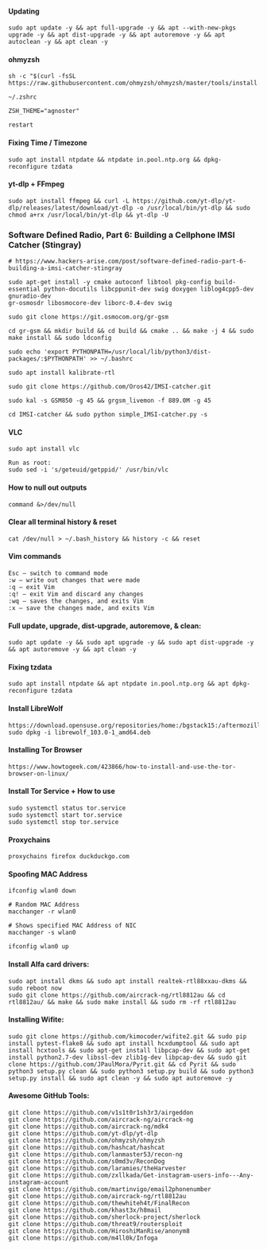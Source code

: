 #### Updating
```
sudo apt update -y && apt full-upgrade -y && apt --with-new-pkgs upgrade -y && apt dist-upgrade -y && apt autoremove -y && apt autoclean -y && apt clean -y
```

#### ohmyzsh
```
sh -c "$(curl -fsSL https://raw.githubusercontent.com/ohmyzsh/ohmyzsh/master/tools/install.sh)"

~/.zshrc

ZSH_THEME="agnoster"

restart
```

#### Fixing Time / Timezone
```
sudo apt install ntpdate && ntpdate in.pool.ntp.org && dpkg-reconfigure tzdata
```

#### yt-dlp + FFmpeg
```
sudo apt install ffmpeg && curl -L https://github.com/yt-dlp/yt-dlp/releases/latest/download/yt-dlp -o /usr/local/bin/yt-dlp && sudo chmod a+rx /usr/local/bin/yt-dlp && yt-dlp -U
```

### Software Defined Radio, Part 6: Building a Cellphone IMSI Catcher (Stingray)
```
# https://www.hackers-arise.com/post/software-defined-radio-part-6-building-a-imsi-catcher-stingray

sudo apt-get install -y cmake autoconf libtool pkg-config build-essential python-docutils libcppunit-dev swig doxygen liblog4cpp5-dev gnuradio-dev 
gr-osmosdr libosmocore-dev liborc-0.4-dev swig

sudo git clone https://git.osmocom.org/gr-gsm 

cd gr-gsm && mkdir build && cd build && cmake .. && make -j 4 && sudo make install && sudo ldconfig

sudo echo 'export PYTHONPATH=/usr/local/lib/python3/dist-packages/:$PYTHONPATH' >> ~/.bashrc

sudo apt install kalibrate-rtl

sudo git clone https://github.com/Oros42/IMSI-catcher.git

sudo kal -s GSM850 -g 45 && grgsm_livemon -f 889.0M -g 45

cd IMSI-catcher && sudo python simple_IMSI-catcher.py -s
```

#### VLC
```
sudo apt install vlc

Run as root:
sudo sed -i 's/geteuid/getppid/' /usr/bin/vlc
```

#### How to null out outputs
```
command &>/dev/null
```

#### Clear all terminal history & reset
```
cat /dev/null > ~/.bash_history && history -c && reset
```

#### Vim commands
```
Esc – switch to command mode
:w – write out changes that were made
:q – exit Vim
:q! – exit Vim and discard any changes
:wq – saves the changes, and exits Vim
:x – save the changes made, and exits Vim
```

#### Full update, upgrade, dist-upgrade, autoremove, & clean:
```
sudo apt update -y && sudo apt upgrade -y && sudo apt dist-upgrade -y && apt autoremove -y && apt clean -y
```

#### Fixing tzdata
```
sudo apt install ntpdate && apt ntpdate in.pool.ntp.org && apt dpkg-reconfigure tzdata
```

#### Install LibreWolf
```
https://download.opensuse.org/repositories/home:/bgstack15:/aftermozilla/Debian_Unstable/amd64/
sudo dpkg -i librewolf_103.0-1_amd64.deb
```

#### Installing Tor Browser
```
https://www.howtogeek.com/423866/how-to-install-and-use-the-tor-browser-on-linux/
```

#### Install Tor Service + How to use
```
sudo systemctl status tor.service
sudo systemctl start tor.service
sudo systemctl stop tor.service
```

#### Proxychains
```
proxychains firefox duckduckgo.com
```

#### Spoofing MAC Address
```
ifconfig wlan0 down

# Random MAC Address
macchanger -r wlan0

# Shows specified MAC Address of NIC
macchanger -s wlan0

ifconfig wlan0 up
```

#### Install Alfa card drivers:
```
sudo apt install dkms && sudo apt install realtek-rtl88xxau-dkms && sudo reboot now
sudo git clone https://github.com/aircrack-ng/rtl8812au && cd rtl8812au/ && make && sudo make install && sudo rm -rf rtl8812au
```

#### Installing Wifite:
```
sudo git clone https://github.com/kimocoder/wifite2.git && sudo pip install pytest-flake8 && sudo apt install hcxdumptool && sudo apt install hcxtools && sudo apt-get install libpcap-dev && sudo apt-get install python2.7-dev libssl-dev zlib1g-dev libpcap-dev && sudo git clone https://github.com/JPaulMora/Pyrit.git && cd Pyrit && sudo python3 setup.py clean && sudo python3 setup.py build && sudo python3 setup.py install && sudo apt clean -y && sudo apt autoremove -y
```

#### Awesome GitHub Tools:
```
git clone https://github.com/v1s1t0r1sh3r3/airgeddon
git clone https://github.com/aircrack-ng/aircrack-ng
git clone https://github.com/aircrack-ng/mdk4
git clone https://github.com/yt-dlp/yt-dlp
git clone https://github.com/ohmyzsh/ohmyzsh
git clone https://github.com/hashcat/hashcat
git clone https://github.com/lanmaster53/recon-ng
git clone https://github.com/s0md3v/ReconDog
git clone https://github.com/laramies/theHarvester
git clone https://github.com/zxllkada/Get-instagram-users-info---Any-instagram-account
git clone https://github.com/martinvigo/email2phonenumber
git clone https://github.com/aircrack-ng/rtl8812au
git clone https://github.com/thewhiteh4t/FinalRecon
git clone https://github.com/khast3x/h8mail
git clone https://github.com/sherlock-project/sherlock
git clone https://github.com/threat9/routersploit
git clone https://github.com/HiroshiManRise/anonym8
git clone https://github.com/m4ll0k/Infoga
```
